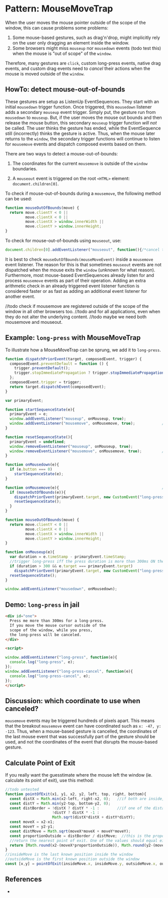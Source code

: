 # Pattern: MouseMoveTrap

When the user moves the mouse pointer outside of the scope of the window,
this can cause problems some problems:

1. Some mouse-based gestures, such as drag'n'drop, might implicitly rely on the user only dragging an 
   element inside the window.
2. Some browsers might miss `mouseup` nor `mousedown` events (todo test this) when the mouse is 
   "out of scope" of the `window`.

Therefore, many gestures are `click`, custom long-press events, native drag events, and custom drag events
need to *cancel* their actions when the mouse is moved outside of the `window`.

## HowTo: detect mouse-out-of-bounds 

These gestures are setup as ListenUp EventSequences.
They start with an initial `mousedown` trigger function. Once triggered, this `mousedown` listener
adds a secondary `mouseup` event trigger. Simply put, the gesture run from `mousedown` to `mouseup`. 
But, if the user moves the mouse out bounds and then release the mouse button, 
this secondary `mouseup` trigger function *will not* be called. 
The user thinks the gesture has ended, while the EventSequence still (incorrectly) thinks the gesture 
is active. Thus, when the mouse later returns to the `window`, 
the secondary trigger functions will continue to listen for `mousemove` events and dispatch composed 
events based on them.

There are two ways to detect a mouse-out-of-bounds: 

1. The coordinates for the current `mousemove` is outside of the `window` boundaries.
 
2. A `mouseout` event is triggered on the root `<HTML>` element: `document.children[0]`.

To check if mouse-out-of-bounds during a `mousemove`, the following method can be used:
```javascript
function mouseOutOfBounds(move) {
  return move.clientY < 0 || 
         move.clientX < 0 || 
         move.clientX > window.innerWidth || 
         move.clientY > window.innerHeight;
}
```
To check for mouse-out-of-bounds using `mouseout`, use:
```javascript
document.children[0].addEventListener("mouseout", function(){/*cancel the mouse-based gesture*/});
```

It is best to check `mouseOutOfBounds(mouseMoveEvent)` inside a `mousemove` event listener.
The reason for this is that sometimes `mouseout` events are not dispatched when the mouse exits the 
`window` (unknown for what reason). Furthermore, most mouse-based EventSequences already listen for 
and process `mousemove` events as part of their operation. Adding an extra arithmetic check in an already 
triggered event listener function is considered faster or as fast as adding an additional event listener 
for another event.

//todo check if mousemove are registered outside of the scope of the window in all other browsers too.
//todo and for all applications, even when they do not alter the underlying content.
//todo maybe we need both mousemove and mouseout.

## Example: `long-press` with MouseMoveTrap

To illustrate how a MouseMoveTrap can be sprung, we add it to `long-press`.

```javascript
function dispatchPriorEvent(target, composedEvent, trigger) {
  composedEvent.preventDefault = function () {
    trigger.preventDefault();
    trigger.stopImmediatePropagation ? trigger.stopImmediatePropagation() : trigger.stopPropagation();
  };
  composedEvent.trigger = trigger;
  return target.dispatchEvent(composedEvent);
}

var primaryEvent;                                               

function startSequenceState(e){                                 
  primaryEvent = e;                                     
  window.addEventListener("mouseup", onMouseup, true);             
  window.addEventListener("mousemove", onMousemove, true);            //*
}

function resetSequenceState(){
  primaryEvent = undefined;                                     
  window.removeEventListener("mouseup", onMouseup, true);             
  window.removeEventListener("mousemove", onMousemove, true);         //* 
}

function onMousedown(e){                                        
  if (e.button === 0)                                                 
    startSequenceState(e);                                             
}

function onMousemove(e){                                              //*
  if (mouseOutOfBounds(e)){
    dispatchPriorEvent(primaryEvent.target, new CustomEvent("long-press-cancel", {bubbles: true, composed: true, detail: duration}), e);
    resetSequenceState();                                             
  }
}

function mouseOutOfBounds(move) {
  return move.clientY < 0 || 
         move.clientX < 0 || 
         move.clientX > window.innerWidth || 
         move.clientY > window.innerHeight;
}

function onMouseup(e){                                          
  var duration = e.timeStamp - primaryEvent.timeStamp;
  //trigger long-press iff the press duration is more than 300ms ON the exact same mouse event target.
  if (duration > 300 && e.target === primaryEvent.target)       
    dispatchPriorEvent(primaryEvent.target, new CustomEvent("long-press", {bubbles: true, composed: true, detail: duration}), e);
  resetSequenceState();                                         
}

window.addEventListener("mousedown", onMousedown);              
```

## Demo: `long-press` in jail
```html
<div id="one">
  Press me more than 300ms for a long-press.
  If you move the mouse cursor outside of the 
  scope of the window, while you press, 
  the long-press will be canceled.
</div>

<script>

window.addEventListener("long-press", function(e){
  console.log("long-press", e);
});
window.addEventListener("long-press-cancel", function(e){
  console.log("long-press-cancel", e);
});
</script>
```

## Discussion: which coordinate to use when canceled?

`mousemove` events may be triggered hundreds of pixels apart. This means that the breakout `mousemove` 
event can have coordinated such as `x: -47, y: -123`. Thus, when a mouse-based gesture is
cancelled, the coordinates of the last mouse event that was successfully part of the gesture should be 
used, and not the coordinates of the event that disrupts the mouse-based gesture.

## Calculate Point of Exit

If you really want the guesstimate where the mouse left the window (ie. calculate its point of 
exit), use this method:

```javascript
//todo untested
function pointOfExit(x1, y1, x2, y2, left, top, right, bottom){
  const distX = Math.min(x2-left, right-x2, 0);   //if both are inside, then 0 is chosen  
  const distY = Math.min(y2-top, bottom-y2, 0);
  const distBorder = !distX ? distY * -1 :        //if one of the distances is inside, then simplify
                     !distY ? distX * -1 : 
                     Math.sqrt(distX*distX + distY*distY);
  const moveX = x2-x1;
  const moveY = y2-y1;
  const distMove = Math.sqrt(moveX*moveX + moveY*moveY);
  const proportionOutside = distBorder / distMove;  //this is the proportion of the distance the mouse travelled outside the window
  //return the nearest point of exit. One of the values should equal either left, top, right, bottom
  return [Math.round(x2-(moveX*proportionOutside)), Math.round(y2-(moveY*proportionOutside))];
}
//insideMove is the last known position inside the window
//outsideMove is the first known position outside the window
const [x,y] = pointOfExit(insideMove.x, insideMove.y, outsideMove.x, outsideMove.y, 0, 0, window.innerWidth, window.innerHeight);
``` 

## References

 * 
